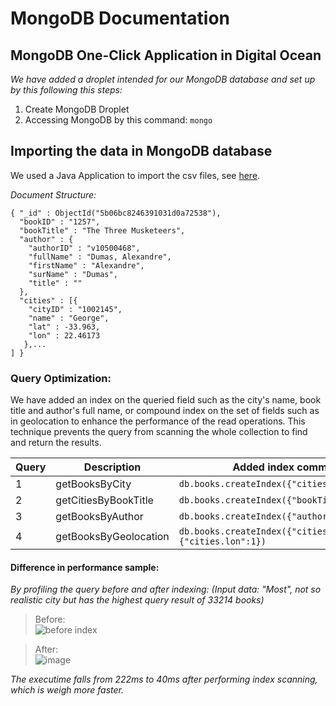 # MongoDB Documentation

## MongoDB One-Click Application in Digital Ocean
_We have added a droplet intended for our MongoDB database and set up by this following this steps:_
1. Create MongoDB Droplet
2. Accessing MongoDB by this command:
``
mongo
``

## Importing the data in MongoDB database
We used a Java Application to import the csv files, see [here](https://github.com/DatabaseGroup9/dataimport).

_Document Structure:_
```
{ "_id" : ObjectId("5b06bc8246391031d0a72538"), 
  "bookID" : "1257",
  "bookTitle" : "The Three Musketeers",
  "author" : {
    "authorID" : "v10500468",
    "fullName" : "Dumas, Alexandre",
    "firstName" : "Alexandre",
    "surName" : "Dumas",
    "title" : "" 
  },
  "cities" : [{ 
    "cityID" : "1002145",
    "name" : "George",
    "lat" : -33.963,
    "lon" : 22.46173 
   },... 
] }
```
### Query Optimization:
We have added an index on the queried field such as the city's name, book title and author's full name, or compound index on the set of fields such as in geolocation to enhance the performance of the read operations. This technique prevents the query from scanning the whole collection to find and return the results.

Query   | Description     |  Added index command                      |
--------|-----------------|-------------------------------------------|
1       | getBooksByCity  | ```db.books.createIndex({"cities.name":1})``` |
2       | getCitiesByBookTitle  | ```db.books.createIndex({"bookTitle":1})``` |
3       | getBooksByAuthor      | ```db.books.createIndex({"author.fullName":1})``` |
4       | getBooksByGeolocation | ```db.books.createIndex({"cities.lat":1},{"cities.lon":1})``` |

#### Difference in performance sample:
_By profiling the query before and after indexing: (Input data: "Most", not so realistic city but has the highest query result of 33214 books)_
> Before:<br>
![before index](https://user-images.githubusercontent.com/16150075/40591090-fc64b600-620a-11e8-95ef-96721d26d514.png)

> After:<br>
![image](https://user-images.githubusercontent.com/16150075/40591113-40a3f9c0-620b-11e8-9051-1f2f94dcbd77.png)

_The executime falls from 222ms to 40ms after performing index scanning, which is weigh more faster._


